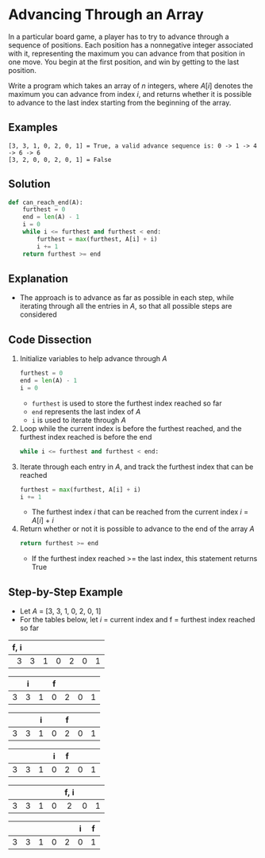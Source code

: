 # Advancing Through an Array
In a particular board game, a player has to try to advance through a sequence of positions. Each position has a nonnegative integer associated with it, representing the maximum you can advance from that position in one move. You begin at the first position, and win by getting to the last position.

Write a program which takes an array of _n_ integers, where _A_[_i_] denotes the maximum you can advance from index _i_, and returns whether it is possible to advance to the last index starting from the beginning of the array.

## Examples
```
[3, 3, 1, 0, 2, 0, 1] = True, a valid advance sequence is: 0 -> 1 -> 4 -> 6 -> 6
[3, 2, 0, 0, 2, 0, 1] = False
```

## Solution
```python
def can_reach_end(A):
    furthest = 0
    end = len(A) - 1
    i = 0
    while i <= furthest and furthest < end:
        furthest = max(furthest, A[i] + i)
        i += 1
    return furthest >= end
```

## Explanation
* The approach is to advance as far as possible in each step, while iterating through all the entries in _A_, so that all possible steps are considered

## Code Dissection
1. Initialize variables to help advance through _A_
    ```python
    furthest = 0
    end = len(A) - 1
    i = 0
    ```
    * `furthest` is used to store the furthest index reached so far
    * `end` represents the last index of _A_
    * `i` is used to iterate through _A_
2. Loop while the current index is before the furthest reached, and the furthest index reached is before the end
    ```python
    while i <= furthest and furthest < end:
    ```
3. Iterate through each entry in _A_, and track the furthest index that can be reached
    ```python
    furthest = max(furthest, A[i] + i)
    i += 1
    ```
    * The furthest index _i_ that can be reached from the current index _i_ = _A_[_i_] + _i_
4. Return whether or not it is possible to advance to the end of the array _A_
    ```python
    return furthest >= end
    ```
    * If the furthest index reached >= the last index, this statement returns True

## Step-by-Step Example
* Let _A_ = [3, 3, 1, 0, 2, 0, 1]
* For the tables below, let _i_ = current index and f = furthest index reached so far

|f, i|   |   |   |   |   |   |
|---:|---|---|---|---|---|---|
|  3 | 3 | 1 | 0 | 2 | 0 | 1 |

|   | i |   | f |   |   |   |
|---|---|---|---|---|---|---|
| 3 | 3 | 1 | 0 | 2 | 0 | 1 |

|   |   | i |   | f |   |   |
|---|---|---|---|---|---|---|
| 3 | 3 | 1 | 0 | 2 | 0 | 1 |

|   |   |   | i | f |   |   |
|---|---|---|---|---|---|---|
| 3 | 3 | 1 | 0 | 2 | 0 | 1 |

|   |   |   |   |f, i |   |   |
|---|---|---|---|:---:|---|---|
| 3 | 3 | 1 | 0 |  2  | 0 | 1 |

|   |   |   |   |   | i | f |
|---|---|---|---|---|---|---|
| 3 | 3 | 1 | 0 | 2 | 0 | 1 |